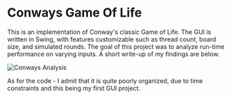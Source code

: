 # Conways Game Of Life

This is an implementation of Conway's classic Game of Life.  The GUI is written in Swing, with features customizable such as thread count, board size, and simulated rounds.  The goal of this project was to analyze run-time performance on varying inputs.  A short write-up of my findings are below.  

![Conways Analysis](https://i.imgur.com/SCiO5Sv.png)

As for the code - I admit that it is quite poorly organized, due to time constraints and this being my first GUI project.  
